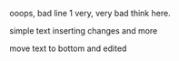ooops, bad line 1
very, very bad think here.

simple text
inserting changes
and more


move text to bottom and edited
